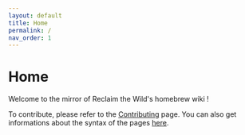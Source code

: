 ```yaml
---
layout: default
title: Home
permalink: /
nav_order: 1
---
```


# Home

Welcome to the mirror of Reclaim the Wild's homebrew wiki !

To contribute, please refer to the [Contributing](contributing.md) page. You can also get informations about the syntax of the pages [here](syntax_templates.md).